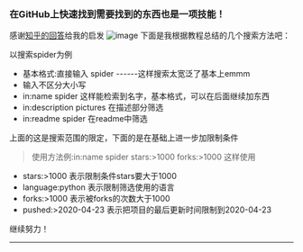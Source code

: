 ### 在GitHub上快速找到需要找到的东西也是一项技能！

感谢[知乎的回答](https://zhuanlan.zhihu.com/p/112895187)给我的启发
![image](https://w.wallhaven.cc/full/gj/wallhaven-gjy7je.jpg)
下面是我根据教程总结的几个搜索方法吧：

以搜索spider为例

* 基本格式:直接输入 spider ------这样搜索太宽泛了基本上emmm
* 输入不区分大小写
* in:name spider 这样能检索到名字，基本格式，可以在后面继续加东西
* in:description pictures 在描述部分筛选
* in:readme spider 在readme中筛选


上面的这是搜索范围的限定，下面的是在基础上进一步加限制条件
> 使用方法例:in:name spider stars:>1000 forks:>1000 这样使用


* stars:>1000 表示限制条件stars要大于1000
* language:python 表示限制筛选使用的语言
* forks:>1000 表示被forks的次数大于1000
* pushed:>2020-04-23 表示把项目的最后更新时间限制到2020-04-23

继续努力！

-------------------------------
